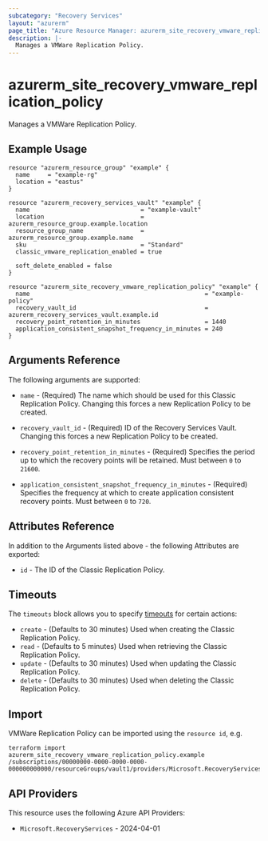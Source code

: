 ```yaml
---
subcategory: "Recovery Services"
layout: "azurerm"
page_title: "Azure Resource Manager: azurerm_site_recovery_vmware_replication_policy"
description: |-
  Manages a VMWare Replication Policy.
---
```


# azurerm_site_recovery_vmware_replication_policy

Manages a VMWare Replication Policy.

## Example Usage

```hcl
resource "azurerm_resource_group" "example" {
  name     = "example-rg"
  location = "eastus"
}

resource "azurerm_recovery_services_vault" "example" {
  name                               = "example-vault"
  location                           = azurerm_resource_group.example.location
  resource_group_name                = azurerm_resource_group.example.name
  sku                                = "Standard"
  classic_vmware_replication_enabled = true

  soft_delete_enabled = false
}

resource "azurerm_site_recovery_vmware_replication_policy" "example" {
  name                                                 = "example-policy"
  recovery_vault_id                                    = azurerm_recovery_services_vault.example.id
  recovery_point_retention_in_minutes                  = 1440
  application_consistent_snapshot_frequency_in_minutes = 240
}
```

## Arguments Reference

The following arguments are supported:

* `name` - (Required) The name which should be used for this Classic Replication Policy. Changing this forces a new Replication Policy to be created.

* `recovery_vault_id` - (Required) ID of the Recovery Services Vault. Changing this forces a new Replication Policy to be created.

* `recovery_point_retention_in_minutes` - (Required) Specifies the period up to which the recovery points will be retained. Must between `0` to `21600`.

* `application_consistent_snapshot_frequency_in_minutes` - (Required) Specifies the frequency at which to create application consistent recovery points. Must between `0` to `720`.

## Attributes Reference

In addition to the Arguments listed above - the following Attributes are exported: 

* `id` - The ID of the Classic Replication Policy.

## Timeouts

The `timeouts` block allows you to specify [timeouts](https://developer.hashicorp.com/terraform/language/resources/configure#define-operation-timeouts) for certain actions:

* `create` - (Defaults to 30 minutes) Used when creating the Classic Replication Policy.
* `read` - (Defaults to 5 minutes) Used when retrieving the Classic Replication Policy.
* `update` - (Defaults to 30 minutes) Used when updating the Classic Replication Policy.
* `delete` - (Defaults to 30 minutes) Used when deleting the Classic Replication Policy.

## Import

VMWare Replication Policy can be imported using the `resource id`, e.g.

```shell
terraform import azurerm_site_recovery_vmware_replication_policy.example /subscriptions/00000000-0000-0000-0000-000000000000/resourceGroups/vault1/providers/Microsoft.RecoveryServices/vaults/vault1/replicationPolicies/policy1
```

## API Providers
<!-- This section is generated, changes will be overwritten -->
This resource uses the following Azure API Providers:

* `Microsoft.RecoveryServices` - 2024-04-01
